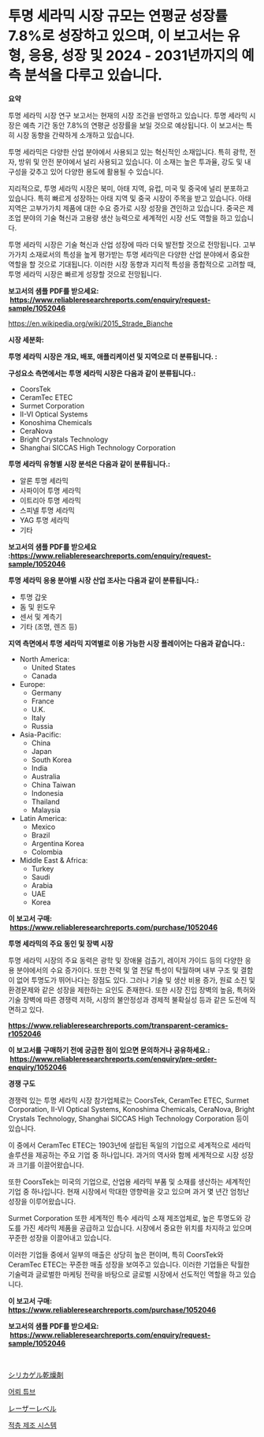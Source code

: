 <p><h1>투명 세라믹 시장 규모는 연평균 성장률 7.8%로 성장하고 있으며, 이 보고서는 유형, 응용, 성장 및 2024 - 2031년까지의 예측 분석을 다루고 있습니다.</h1></p><p><strong>요약</strong></p>
<p><p>투명 세라믹 시장 연구 보고서는 현재의 시장 조건을 반영하고 있습니다. 투명 세라믹 시장은 예측 기간 동안 7.8%의 연평균 성장률을 보일 것으로 예상됩니다. 이 보고서는 특히 시장 동향을 간략하게 소개하고 있습니다.</p><p>투명 세라믹은 다양한 산업 분야에서 사용되고 있는 혁신적인 소재입니다. 특히 광학, 전자, 방위 및 안전 분야에서 널리 사용되고 있습니다. 이 소재는 높은 투과율, 강도 및 내구성을 갖추고 있어 다양한 용도에 활용될 수 있습니다.</p><p>지리적으로, 투명 세라믹 시장은 북미, 아태 지역, 유럽, 미국 및 중국에 널리 분포하고 있습니다. 특히 빠르게 성장하는 아태 지역 및 중국 시장이 주목을 받고 있습니다. 아태 지역은 고부가가치 제품에 대한 수요 증가로 시장 성장을 견인하고 있습니다. 중국은 제조업 분야의 기술 혁신과 고용량 생산 능력으로 세계적인 시장 선도 역할을 하고 있습니다.</p><p>투명 세라믹 시장은 기술 혁신과 산업 성장에 따라 더욱 발전할 것으로 전망됩니다. 고부가가치 소재로서의 특성을 높게 평가받는 투명 세라믹은 다양한 산업 분야에서 중요한 역할을 할 것으로 기대됩니다. 이러한 시장 동향과 지리적 특성을 종합적으로 고려할 때, 투명 세라믹 시장은 빠르게 성장할 것으로 전망됩니다.</p></p>
<p><strong>보고서의 샘플 PDF를 받으세요: &nbsp;<a href="https://www.reliableresearchreports.com/enquiry/request-sample/1052046">https://www.reliableresearchreports.com/enquiry/request-sample/1052046</a></strong></p>
<p><a href="https://en.wikipedia.org/wiki/2015_Strade_Bianche">https://en.wikipedia.org/wiki/2015_Strade_Bianche</a></p>
<p><strong>시장 세분화:</strong></p>
<p><strong> 투명 세라믹 시장은 개요, 배포, 애플리케이션 및 지역으로 더 분류됩니다. :</strong></p>
<p><strong>구성요소 측면에서는 투명 세라믹 시장은 다음과 같이 분류됩니다.:</strong></p>
<p><ul><li>CoorsTek</li><li>CeramTec ETEC</li><li>Surmet Corporation</li><li>II-VI Optical Systems</li><li>Konoshima Chemicals</li><li>CeraNova</li><li>Bright Crystals Technology</li><li>Shanghai SICCAS High Technology Corporation</li></ul></p>
<p><strong> 투명 세라믹 유형별 시장 분석은 다음과 같이 분류됩니다.:</strong></p>
<p><ul><li>알론 투명 세라믹</li><li>사파이어 투명 세라믹</li><li>이트리아 투명 세라믹</li><li>스피넬 투명 세라믹</li><li>YAG 투명 세라믹</li><li>기타</li></ul></p>
<p><strong>보고서의 샘플 PDF를 받으세요 :<a href="https://www.reliableresearchreports.com/enquiry/request-sample/1052046">https://www.reliableresearchreports.com/enquiry/request-sample/1052046</a></strong></p>
<p><strong> 투명 세라믹 응용 분야별 시장 산업 조사는 다음과 같이 분류됩니다.:</strong></p>
<p><ul><li>투명 갑옷</li><li>돔 및 윈도우</li><li>센서 및 계측기</li><li>기타 (조명, 렌즈 등)</li></ul></p>
<p><strong>지역 측면에서 투명 세라믹 지역별로 이용 가능한 시장 플레이어는 다음과 같습니다.:</strong></p>
<p><ul>
    <li>
        North America:
        <ul>
            <li>United States</li>
            <li>Canada</li>
        </ul>
    </li>
    <li>
        Europe:
        <ul>
            <li>Germany</li>
            <li>France</li>
            <li>U.K.</li>
            <li>Italy</li>
            <li>Russia</li>
        </ul>
    </li>
    <li>
        Asia-Pacific:
        <ul>
            <li>China</li>
            <li>Japan</li>
            <li>South Korea</li>
            <li>India</li>
            <li>Australia</li>
            <li>China Taiwan</li>
            <li>Indonesia</li>
            <li>Thailand</li>
            <li>Malaysia</li>
        </ul>
    </li>
    <li>
        Latin America:
        <ul>
            <li>Mexico</li>
            <li>Brazil</li>
            <li>Argentina Korea</li>
            <li>Colombia</li>
        </ul>
    </li>
    <li>
        Middle East & Africa:
        <ul>
            <li>Turkey</li>
            <li>Saudi</li>
            <li>Arabia</li>
            <li>UAE</li>
            <li>Korea</li>
        </ul>
    </li>
    </ul></p>
<p><strong>이 보고서 구매: &nbsp;<a href="https://www.reliableresearchreports.com/purchase/1052046">https://www.reliableresearchreports.com/purchase/1052046</a></strong></p>
<p><strong>투명 세라믹의 주요 동인 및 장벽 시장</strong></p>
<p><p>투명 세라믹 시장의 주요 동력은 광학 및 장애물 검출기, 레이저 가이드 등의 다양한 응용 분야에서의 수요 증가이다. 또한 전력 및 열 전달 특성이 탁월하며 내부 구조 및 결함이 없어 투명도가 뛰어나다는 장점도 있다. 그러나 기술 및 생산 비용 증가, 원료 소진 및 환경문제와 같은 성장을 제한하는 요인도 존재한다. 또한 시장 진입 장벽의 높음, 특허와 기술 장벽에 따른 경쟁력 저하, 시장의 불안정성과 경제적 불확실성 등과 같은 도전에 직면하고 있다.</p></p>
<p><strong><a href="https://www.reliableresearchreports.com/transparent-ceramics-r1052046">https://www.reliableresearchreports.com/transparent-ceramics-r1052046</a></strong></p>
<p><strong>이 보고서를 구매하기 전에 궁금한 점이 있으면 문의하거나 공유하세요.: &nbsp;<a href="https://www.reliableresearchreports.com/enquiry/pre-order-enquiry/1052046">https://www.reliableresearchreports.com/enquiry/pre-order-enquiry/1052046</a></strong></p>
<p><strong>경쟁 구도</strong></p>
<p><p>경쟁력 있는 투명 세라믹 시장 참가업체로는 CoorsTek, CeramTec ETEC, Surmet Corporation, II-VI Optical Systems, Konoshima Chemicals, CeraNova, Bright Crystals Technology, Shanghai SICCAS High Technology Corporation 등이 있습니다. </p><p>이 중에서 CeramTec ETEC는 1903년에 설립된 독일의 기업으로 세계적으로 세라믹 솔루션을 제공하는 주요 기업 중 하나입니다. 과거의 역사와 함께 세계적으로 시장 성장과 크기를 이끌어왔습니다. </p><p>또한 CoorsTek는 미국의 기업으로, 산업용 세라믹 부품 및 소재를 생산하는 세계적인 기업 중 하나입니다. 현재 시장에서 막대한 영향력을 갖고 있으며 과거 몇 년간 엄청난 성장을 이루어왔습니다.</p><p>Surmet Corporation 또한 세계적인 특수 세라믹 소재 제조업체로, 높은 투명도와 강도를 가진 세라믹 제품을 공급하고 있습니다. 시장에서 중요한 위치를 차지하고 있으며 꾸준한 성장을 이끌어내고 있습니다.</p><p>이러한 기업들 중에서 일부의 매출은 상당히 높은 편이며, 특히 CoorsTek와 CeramTec ETEC는 꾸준한 매출 성장을 보여주고 있습니다. 이러한 기업들은 탁월한 기술력과 글로벌한 마케팅 전략을 바탕으로 글로벌 시장에서 선도적인 역할을 하고 있습니다.</p></p>
<p><strong>이 보고서 구매: &nbsp; <a href="https://www.reliableresearchreports.com/purchase/1052046">https://www.reliableresearchreports.com/purchase/1052046</a></strong></p>
<p><strong>보고서의 샘플 PDF를 받으세요: &nbsp;<a href="https://www.reliableresearchreports.com/enquiry/request-sample/1052046">https://www.reliableresearchreports.com/enquiry/request-sample/1052046</a></strong><strong></strong></p>
<p>&nbsp;</p>
<p><p><a href="https://github.com/roulaayoub-saad/Market-Research-Report-List-2/blob/main/107787229140.md">シリカゲル乾燥剤</a></p><p><a href="https://github.com/KellyLyncyh543964/Market-Research-Report-List-3/blob/main/276620038315.md">어뢰 튜브</a></p><p><a href="https://github.com/zjkmgcs938405/Market-Research-Report-List-3/blob/main/267349329139.md">レーザーレベル</a></p><p><a href="https://github.com/rcabello548/Market-Research-Report-List-2/blob/main/800010238316.md">적층 제조 시스템</a></p></p>